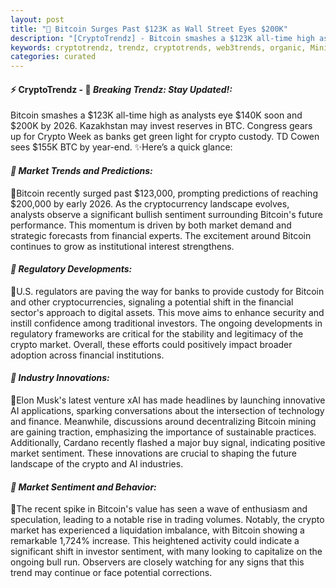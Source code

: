 ```yaml
---
layout: post
title: "🌅 Bitcoin Surges Past $123K as Wall Street Eyes $200K"
description: "[CryptoTrendz] - Bitcoin smashes a $123K all-time high as analysts eye $140K soon and $200K by 2026. Kazakhstan may invest reserves in BTC. Congress gears up for Crypto Week as banks get green light for crypto custody. TD Cowen sees $155K BTC by year-end."
keywords: cryptotrendz, trendz, cryptotrends, web3trends, organic, Mining, crypto, Ethereum, Bitcoin, Digital, Market, CTO, Elon, XRP
categories: curated
---
```


#### ⚡ CryptoTrendz - 📌 *Breaking Trendz: Stay Updated!:*

Bitcoin smashes a $123K all-time high as analysts eye $140K soon and $200K by 2026. Kazakhstan may invest reserves in BTC. Congress gears up for Crypto Week as banks get green light for crypto custody. TD Cowen sees $155K BTC by year-end. ✨Here’s a quick glance:


#### *🔖  Market Trends and Predictions:*  

🔹Bitcoin recently surged past $123,000, prompting predictions of reaching $200,000 by early 2026. As the cryptocurrency landscape evolves, analysts observe a significant bullish sentiment surrounding Bitcoin's future performance. This momentum is driven by both market demand and strategic forecasts from financial experts. The excitement around Bitcoin continues to grow as institutional interest strengthens.

#### *🔖  Regulatory Developments:*  

🔹U.S. regulators are paving the way for banks to provide custody for Bitcoin and other cryptocurrencies, signaling a potential shift in the financial sector's approach to digital assets. This move aims to enhance security and instill confidence among traditional investors. The ongoing developments in regulatory frameworks are critical for the stability and legitimacy of the crypto market. Overall, these efforts could positively impact broader adoption across financial institutions.

#### *🔖  Industry Innovations:*  

🔹Elon Musk's latest venture xAI has made headlines by launching innovative AI applications, sparking conversations about the intersection of technology and finance. Meanwhile, discussions around decentralizing Bitcoin mining are gaining traction, emphasizing the importance of sustainable practices. Additionally, Cardano recently flashed a major buy signal, indicating positive market sentiment. These innovations are crucial to shaping the future landscape of the crypto and AI industries.

#### *🔖  Market Sentiment and Behavior:*  

🔹The recent spike in Bitcoin's value has seen a wave of enthusiasm and speculation, leading to a notable rise in trading volumes. Notably, the crypto market has experienced a liquidation imbalance, with Bitcoin showing a remarkable 1,724% increase. This heightened activity could indicate a significant shift in investor sentiment, with many looking to capitalize on the ongoing bull run. Observers are closely watching for any signs that this trend may continue or face potential corrections.
